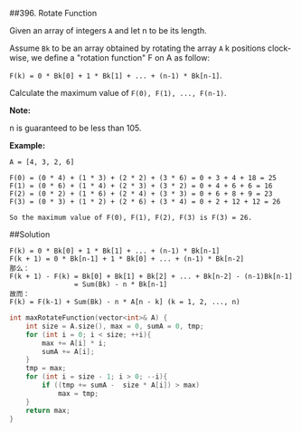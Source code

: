 ##396. Rotate Function

Given an array of integers `A` and let n to be its length.

Assume `Bk` to be an array obtained by rotating the array `A` k positions clock-wise, we define a "rotation function" F on A as follow:

`F(k) = 0 * Bk[0] + 1 * Bk[1] + ... + (n-1) * Bk[n-1]`.

Calculate the maximum value of `F(0), F(1), ..., F(n-1)`.

**Note:**

n is guaranteed to be less than 105.

**Example:**

```
A = [4, 3, 2, 6]

F(0) = (0 * 4) + (1 * 3) + (2 * 2) + (3 * 6) = 0 + 3 + 4 + 18 = 25
F(1) = (0 * 6) + (1 * 4) + (2 * 3) + (3 * 2) = 0 + 4 + 6 + 6 = 16
F(2) = (0 * 2) + (1 * 6) + (2 * 4) + (3 * 3) = 0 + 6 + 8 + 9 = 23
F(3) = (0 * 3) + (1 * 2) + (2 * 6) + (3 * 4) = 0 + 2 + 12 + 12 = 26

So the maximum value of F(0), F(1), F(2), F(3) is F(3) = 26.
```

##Solution

```
F(k) = 0 * Bk[0] + 1 * Bk[1] + ... + (n-1) * Bk[n-1]
F(k + 1) = 0 * Bk[n-1] + 1 * Bk[0] + ... + (n-1) * Bk[n-2]
那么：
F(k + 1) - F(k) = Bk[0] + Bk[1] + Bk[2] + ... + Bk[n-2] - (n-1)Bk[n-1]
                = Sum(Bk) - n * Bk[n-1]
故而：
F(k) = F(k-1) + Sum(Bk) - n * A[n - k] (k = 1, 2, ..., n)
```

```cpp
int maxRotateFunction(vector<int>& A) {
    int size = A.size(), max = 0, sumA = 0, tmp;
	for (int i = 0; i < size; ++i){
		max += A[i] * i;
		sumA += A[i];
	}
	tmp = max;
	for (int i = size - 1; i > 0; --i){
		if ((tmp += sumA -  size * A[i]) > max)
			max = tmp;
	}
	return max;
}
```